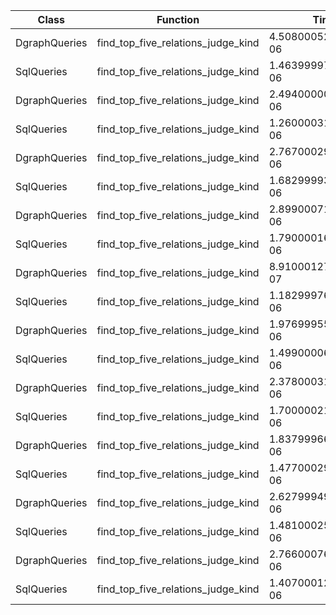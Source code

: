 | Class | Function | Time(s) |
|-|-|-|
| DgraphQueries | find_top_five_relations_judge_kind | 4.508000529312994e-06 |
| SqlQueries | find_top_five_relations_judge_kind | 1.463999979023356e-06 |
| DgraphQueries | find_top_five_relations_judge_kind | 2.494000000297092e-06 |
| SqlQueries | find_top_five_relations_judge_kind | 1.2600003174156882e-06 |
| DgraphQueries | find_top_five_relations_judge_kind | 2.7670002964441665e-06 |
| SqlQueries | find_top_five_relations_judge_kind | 1.6829999367473647e-06 |
| DgraphQueries | find_top_five_relations_judge_kind | 2.899000719480682e-06 |
| SqlQueries | find_top_five_relations_judge_kind | 1.7900001694215462e-06 |
| DgraphQueries | find_top_five_relations_judge_kind | 8.910001270123757e-07 |
| SqlQueries | find_top_five_relations_judge_kind | 1.1829997674794868e-06 |
| DgraphQueries | find_top_five_relations_judge_kind | 1.9769995560636744e-06 |
| SqlQueries | find_top_five_relations_judge_kind | 1.4990000636316836e-06 |
| DgraphQueries | find_top_five_relations_judge_kind | 2.3780003175488673e-06 |
| SqlQueries | find_top_five_relations_judge_kind | 1.7000002117129043e-06 |
| DgraphQueries | find_top_five_relations_judge_kind | 1.8379996618023142e-06 |
| SqlQueries | find_top_five_relations_judge_kind | 1.4770002962904982e-06 |
| DgraphQueries | find_top_five_relations_judge_kind | 2.6279994926881045e-06 |
| SqlQueries | find_top_five_relations_judge_kind | 1.4810002539888956e-06 |
| DgraphQueries | find_top_five_relations_judge_kind | 2.766000761766918e-06 |
| SqlQueries | find_top_five_relations_judge_kind | 1.407000127073843e-06 |
